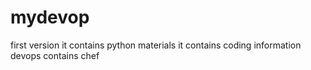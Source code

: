 # mydevop
first version
it contains python materials
it contains coding information
devops contains chef
